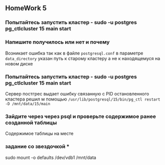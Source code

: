 ## HomeWork 5
### Попытайтесь запустить кластер - sudo -u postgres pg_ctlcluster 15 main start
### Напишите получилось или нет и почему
  Возникает ошибка так как в файле `postgresql.conf` в параметре `data_directory` указан путь к старому кластеру
  а не к находящемуся на новом диске
### Попытайтесь запустить кластер - sudo -u postgres pg_ctlcluster 15 main start
  Сервер постгрес выдает ошибку связанную с PID остановленного кластера
  решил м помощью `/usr/lib/postgresql/15/bin/pg_ctl restart -D /mnt/data/15/main`
### Зайдите через через psql и проверьте содержимое ранее созданной таблицы
  Содержимое таблицы на месте
### задание со звездочкой *
sudo mount -o defaults /dev/vdb1 /mnt/data
